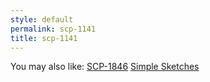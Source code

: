 ```yaml
---
style: default
permalink: scp-1141
title: scp-1141
---
```

You may also like:
[SCP-1846](http://scp-wiki.net/scp-1846)
[Simple Sketches](http://scp-wiki.net/simple-sketches)